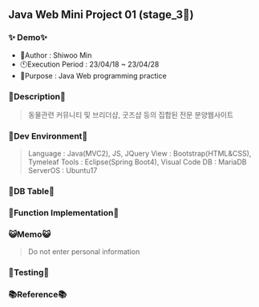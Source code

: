 ## Java Web Mini Project 01 (stage_3🐥)

### ✨ Demo✨
* 🐤Author : Shiwoo Min
* 🕚Execution Period : 23/04/18 ~ 23/04/28
* 🚀Purpose : Java Web programming practice

### 📌Description📌
>동물관련 커뮤니티 및 브리더샵, 굿즈샵 등의 집합된 전문 분양웹사이트  

### 🚀Dev Environment🚀
>Language : Java(MVC2), JS, JQuery
>View : Bootstrap(HTML&CSS), Tymeleaf
>Tools : Eclipse(Spring Boot4), Visual Code
>DB : MariaDB
>ServerOS : Ubuntu17

### 🦭DB Table🦭

### 📢Function Implementation📢
>

###  😺Memo😺
> Do not enter personal information

###  📝Testing📝

###  📚Reference📚
